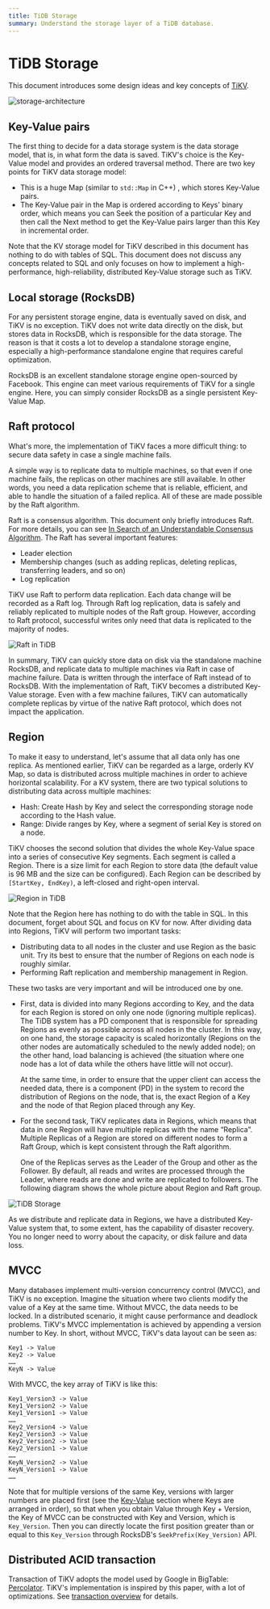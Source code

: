 ```yaml
---
title: TiDB Storage
summary: Understand the storage layer of a TiDB database.
---
```


# TiDB Storage

This document introduces some design ideas and key concepts of [TiKV](https://github.com/tikv/tikv).

![storage-architecture](/media/tidb-storage-architecture.png)

## Key-Value pairs

The first thing to decide for a data storage system is the data storage model, that is, in what form the data is saved. TiKV's choice is the Key-Value model and provides an ordered traversal method. There are two key points for TiKV data storage model:

+ This is a huge Map (similar to `std::Map` in C++) , which stores Key-Value pairs.
+ The Key-Value pair in the Map is ordered according to Keys' binary order, which means you can Seek the position of a particular Key and then call the Next method to get the Key-Value pairs larger than this Key in incremental order.

Note that the KV storage model for TiKV described in this document has nothing to do with tables of SQL. This document does not discuss any concepts related to SQL and only focuses on how to implement a high-performance, high-reliability, distributed Key-Value storage such as TiKV.

## Local storage (RocksDB)

For any persistent storage engine, data is eventually saved on disk, and TiKV is no exception. TiKV does not write data directly on the disk, but stores data in RocksDB, which is responsible for the data storage. The reason is that it costs a lot to develop a standalone storage engine, especially a high-performance standalone engine that requires careful optimization.

RocksDB is an excellent standalone storage engine open-sourced by Facebook. This engine can meet various requirements of TiKV for a single engine. Here, you can simply consider RocksDB as a single persistent Key-Value Map.

## Raft protocol

What's more, the implementation of TiKV faces a more difficult thing: to secure data safety in case a single machine fails.

A simple way is to replicate data to multiple machines, so that even if one machine fails, the replicas on other machines are still available. In other words, you need a data replication scheme that is reliable, efficient, and able to handle the situation of a failed replica. All of these are made possible by the Raft algorithm.

Raft is a consensus algorithm. This document only briefly introduces Raft. For more details, you can see [In Search of an Understandable Consensus Algorithm](https://raft.github.io/raft.pdf). The Raft has several important features:

- Leader election
- Membership changes (such as adding replicas, deleting replicas, transferring leaders, and so on)
- Log replication

TiKV use Raft to perform data replication. Each data change will be recorded as a Raft log. Through Raft log replication, data is safely and reliably replicated to multiple nodes of the Raft group. However, according to Raft protocol, successful writes only need that data is replicated to the majority of nodes.

![Raft in TiDB](/media/tidb-storage-1.png)

In summary, TiKV can quickly store data on disk via the standalone machine RocksDB, and replicate data to multiple machines via Raft in case of machine failure. Data is written through the interface of Raft instead of to RocksDB. With the implementation of Raft, TiKV becomes a distributed Key-Value storage. Even with a few machine failures, TiKV can automatically complete replicas by virtue of the native Raft protocol, which does not impact the application.

## Region

To make it easy to understand, let's assume that all data only has one replica. As mentioned earlier, TiKV can be regarded as a large, orderly KV Map, so data is distributed across multiple machines in order to achieve horizontal scalability. For a KV system, there are two typical solutions to distributing data across multiple machines:

* Hash: Create Hash by Key and select the corresponding storage node according to the Hash value.
* Range: Divide ranges by Key, where a segment of serial Key is stored on a node.

TiKV chooses the second solution that divides the whole Key-Value space into a series of consecutive Key segments. Each segment is called a Region. There is a size limit for each Region to store data (the default value is 96 MB and the size can be configured). Each Region can be described by `[StartKey, EndKey)`, a left-closed and right-open interval.

![Region in TiDB](/media/tidb-storage-2.png)

Note that the Region here has nothing to do with the table in SQL. In this document, forget about SQL and focus on KV for now. After dividing data into Regions, TiKV will perform two important tasks:

* Distributing data to all nodes in the cluster and use Region as the basic unit. Try its best to ensure that the number of Regions on each node is roughly similar.
* Performing Raft replication and membership management in Region.

These two tasks are very important and will be introduced one by one.

* First, data is divided into many Regions according to Key, and the data for each Region is stored on only one node (ignoring multiple replicas). The TiDB system has a PD component that is responsible for spreading Regions as evenly as possible across all nodes in the cluster. In this way, on one hand, the storage capacity is scaled horizontally (Regions on the other nodes are automatically scheduled to the newly added node); on the other hand, load balancing is achieved (the situation where one node has a lot of data while the others have little will not occur).

    At the same time, in order to ensure that the upper client can access the needed data, there is a component (PD) in the system to record the distribution of Regions on the node, that is, the exact Region of a Key and the node of that Region placed through any Key.

* For the second task, TiKV replicates data in Regions, which means that data in one Region will have multiple replicas with the name “Replica”. Multiple Replicas of a Region are stored on different nodes to form a Raft Group, which is kept consistent through the Raft algorithm.

    One of the Replicas serves as the Leader of the Group and other as the Follower. By default, all reads and writes are processed through the Leader, where reads are done and write are replicated to followers. The following diagram shows the whole picture about Region and Raft group.

![TiDB Storage](/media/tidb-storage-3.png)

As we distribute and replicate data in Regions, we have a distributed Key-Value system that, to some extent, has the capability of disaster recovery. You no longer need to worry about the capacity, or disk failure and data loss.

## MVCC

Many databases implement multi-version concurrency control (MVCC), and TiKV is no exception. Imagine the situation where two clients modify the value of a Key at the same time. Without MVCC, the data needs to be locked. In a distributed scenario, it might cause performance and deadlock problems. TiKV's MVCC implementation is achieved by appending a version number to Key. In short, without MVCC, TiKV's data layout can be seen as:

```
Key1 -> Value
Key2 -> Value
……
KeyN -> Value
```

With MVCC, the key array of TiKV is like this:

```
Key1_Version3 -> Value
Key1_Version2 -> Value
Key1_Version1 -> Value
……
Key2_Version4 -> Value
Key2_Version3 -> Value
Key2_Version2 -> Value
Key2_Version1 -> Value
……
KeyN_Version2 -> Value
KeyN_Version1 -> Value
……
```

Note that for multiple versions of the same Key, versions with larger numbers are placed first (see the [Key-Value](#key-value-pairs) section where Keys are arranged in order), so that when you obtain Value through Key + Version, the Key of MVCC can be constructed with Key and Version, which is `Key_Version`. Then you can directly locate the first position greater than or equal to this `Key_Version` through RocksDB's `SeekPrefix(Key_Version)` API.

## Distributed ACID transaction

Transaction of TiKV adopts the model used by Google in BigTable: [Percolator](https://research.google/pubs/large-scale-incremental-processing-using-distributed-transactions-and-notifications/). TiKV's implementation is inspired by this paper, with a lot of optimizations. See [transaction overview](/transaction-overview.md) for details.
